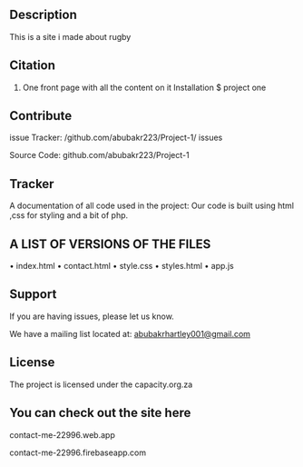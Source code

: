 ## Description

This is a site i made about rugby  

## Citation

1.	One front page with all the content on it 
Installation 
$ project one

## Contribute
 issue Tracker: /github.com/abubakr223/Project-1/ issues

Source Code: github.com/abubakr223/Project-1

## Tracker 
A documentation of all code used in the project: Our code is built using html ,css for styling and a bit of php.

## A LIST OF VERSIONS OF THE FILES

•	index.html
•	contact.html
•	style.css
•	styles.html
•	app.js


## Support
If you are having issues, please let us know.

We have a mailing list located at: abubakrhartley001@gmail.com
## License
The project is licensed under the capacity.org.za

## You can check out the site here
contact-me-22996.web.app

contact-me-22996.firebaseapp.com
